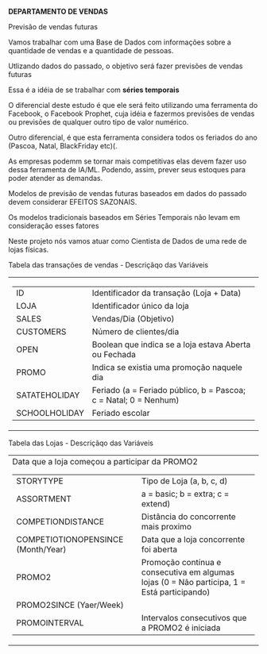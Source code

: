 <p><B>DEPARTAMENTO DE VENDAS</B></p>
<P>Previsão de vendas futuras</P>
<p>Vamos trabalhar com uma Base de Dados com informações sobre a quantidade de vendas e a quantidade de pessoas.</p>
<p>Utlizando dados do passado, o objetivo será fazer previsões de vendas futuras</p>
<p>Essa é a idéia de se trabalhar com <b>séries temporais</b></p>
<p>O diferencial deste estudo é que ele será feito utilizando uma ferramenta do Facebook, o Facebook Prophet, cuja idéia e fazermos previsões de vendas ou previsões de qualquer outro tipo de valor numérico.</p>
<p>Outro diferencial, é que esta ferramenta considera todos os feriados do ano (Pascoa, Natal, BlackFriday etc)(.</p>
<p>As empresas podemm se tornar mais competitivas elas devem fazer uso dessa ferramenta de IA/ML. Podendo, assim, prever seus estoques para poder atender as demandas.</p>
<p>Modelos de previsão de vendas futuras baseados em dados do passado devem considerar EFEITOS SAZONAIS.</p>
<p>Os modelos tradicionais baseados em Séries Temporais não levam em consideração esses fatores</p>
<p>Neste projeto nós vamos atuar como Cientista de Dados de uma rede de lojas físicas.</p>
<p>Tabela das transações de vendas - Descriçãqo das Variáveis</p>
<table>
  <tr>
    <td>
      <table>
        <tr><td>ID</td><td>Identificador da transação (Loja + Data)</td></tr>
        <tr><td>LOJA</td><td>Identificador único da loja</td></tr>
        <tr><td>SALES</td><td>Vendas/Dia (Objetivo)</td></tr>
        <tr><td>CUSTOMERS</td><td>Número de clientes/dia</td></tr>
        <tr><td>OPEN</td><td>Boolean que indica se a loja estava Aberta ou Fechada</td></tr>
        <tr><td>PROMO</td><td>Indica se existia uma promoção naquele dia</td></tr>
        <tr><td>SATATEHOLIDAY</td><td>Feriado (a = Feriado público, b = Pascoa; c = Natal; 0 = Nenhum)</td></tr>
        <tr><td>SCHOOLHOLIDAY</td><td>Feriado escolar</td></tr>
      </table> 
    </td>
  </tr>
</table>
<p>Tabela das Lojas - Descriçãqo das Variáveis</p>
<table>
  <tr>
    <td>
      <table>
        <tr><td>STORYTYPE</td><td>Tipo de Loja (a, b, c, d)</td></tr>
        <tr><td>ASSORTMENT</td><td>a = basic; b = extra; c = extend)</td></tr>
        <tr><td>COMPETIONDISTANCE</td><td>Distância do concorrente mais proximo</td></tr>
        <tr><td>COMPETIOTIONOPENSINCE (Month/Year)</td><td>Data que a loja concorrente foi aberta</td></tr>
        <tr><td>PROMO2</td><td>Promoção contínua e consecutiva em algumas lojas (0 = Não participa, 1 = Está participando)</td></tr>
        <tr><td>PROMO2SINCE (Yaer/Week)</td>Data que a loja começou a participar da PROMO2<td></td></tr>
        <tr><td>PROMOINTERVAL</td><td>Intervalos consecutivos que a PROMO2 é iniciada</td></tr>
      </table> 
    </td>
  </tr>
</table>
